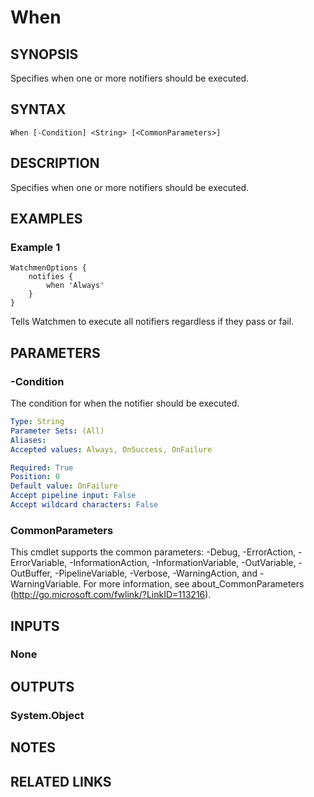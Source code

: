 ﻿---
external help file: Watchmen-help.xml
online version: https://github.com/devblackops/watchmen/blob/master/docs/functions/Help-When.md
schema: 2.0.0
---

# When

## SYNOPSIS
Specifies when one or more notifiers should be executed.

## SYNTAX

```
When [-Condition] <String> [<CommonParameters>]
```

## DESCRIPTION
Specifies when one or more notifiers should be executed.

## EXAMPLES

### Example 1
```
WatchmenOptions {
    notifies {
        when 'Always'
    }
}
```

Tells Watchmen to execute all notifiers regardless if they pass or fail.

## PARAMETERS

### -Condition
The condition for when the notifier should be executed.

```yaml
Type: String
Parameter Sets: (All)
Aliases: 
Accepted values: Always, OnSuccess, OnFailure

Required: True
Position: 0
Default value: OnFailure
Accept pipeline input: False
Accept wildcard characters: False
```

### CommonParameters
This cmdlet supports the common parameters: -Debug, -ErrorAction, -ErrorVariable, -InformationAction, -InformationVariable, -OutVariable, -OutBuffer, -PipelineVariable, -Verbose, -WarningAction, and -WarningVariable. For more information, see about_CommonParameters (http://go.microsoft.com/fwlink/?LinkID=113216).

## INPUTS

### None

## OUTPUTS

### System.Object

## NOTES

## RELATED LINKS

